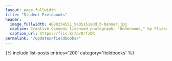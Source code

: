 ```yaml
---
layout: page-fullwidth
title: "Student Fieldbooks"
header:
  image_fullwidth: 4880254551_9a35151a0d_b-banner.jpg
  caption: Creative Commons licensed photograph, "Underwood," by Flickr user Canned Muffins
  caption_url: https://flic.kr/p/8rfzDR
permalink: "/updates/fieldbooks/"
---
```


{% include list-posts entries='200' category='fieldbooks' %}